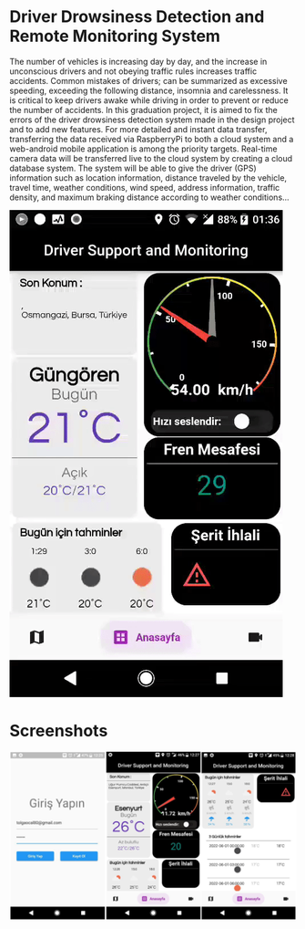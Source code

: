 # Driver Drowsiness Detection and Remote Monitoring System

The number of vehicles is increasing day by day, and the increase in unconscious drivers and not obeying traffic rules increases traffic accidents. Common mistakes of drivers; can be summarized as excessive speeding, exceeding the following distance, insomnia and carelessness. It is critical to keep drivers awake while driving in order to prevent or reduce the number of accidents. In this graduation project, it is aimed to fix the errors of the driver drowsiness detection system made in the design project and to add new features. For more detailed and instant data transfer, transferring the data received via RaspberryPi to both a cloud system and a web-android mobile application is among the priority targets. Real-time camera data will be transferred live to the cloud system by creating a cloud database system. The system will be able to give the driver (GPS) information such as location information, distance traveled by the vehicle, travel time, weather conditions, wind speed, address information, traffic density, and maximum braking distance according to weather conditions...

![](https://github.com/tolgaocal80/Driver_Monitoring_System/blob/master/ezgif.com-gif-maker.gif)


# Screenshots
![](https://github.com/tolgaocal80/Driver_Monitoring_System/blob/master/sshot-4.png) 

